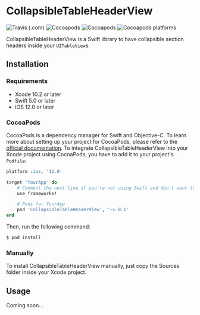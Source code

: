 # CollapsibleTableHeaderView

![Travis (.com)](https://img.shields.io/travis/com/TheFlow95/CollapsibleTableHeaderView.svg)
![Cocoapods](https://img.shields.io/cocoapods/v/CollapsibleTableHeaderView.svg)
![Cocoapods](https://img.shields.io/cocoapods/l/CollapsibleTableHeaderView.svg)
![Cocoapods platforms](https://img.shields.io/cocoapods/p/CollapsibleTableHeaderView.svg)

CollapsibleTableHeaderView is a Swift library to have collapsible section headers inside your `UITableView`s.

## Installation

### Requirements

* Xcode 10.2 or later
* Swift 5.0 or later
* iOS 12.0 or later

### CocoaPods

CocoaPods is a dependency manager for Swift and Objective-C.
To learn more about setting up your project for CocoaPods, please refer to the [official documentation](https://cocoapods.org/#install).
To integrate CollapsibleTableHeaderView into your Xcode project using CocoaPods, you have to add it to your project's `Podfile`:

```ruby
platform :ios, '12.0'

target 'YourApp' do
    # Comment the next line if you're not using Swift and don't want to use dynamic frameworks
    use_frameworks!

    # Pods for YourApp
    pod 'CollapsibleTableHeaderView', '~> 0.1'
end
```

Then, run the following command:

```bash
$ pod install
```

### Manually

To install CollapsibleTableHeaderView manually, just copy the Sources folder inside your Xcode project.

## Usage

Coming soon…
